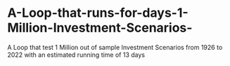 # A-Loop-that-runs-for-days-1-Million-Investment-Scenarios-
A Loop that test 1 Million out of sample Investment Scenarios from 1926 to 2022 with an estimated running time of 13 days
